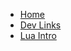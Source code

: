 <!-- docs/_sidebar.md -->

* [Home](/ "Home")
* [Dev Links](/dev/coding.md "FiveM Dev Links")
* [Lua Intro](/dev/lua.md "Lua Intro")
